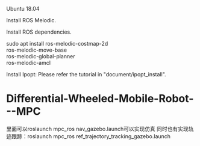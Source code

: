 Ubuntu 18.04

Install ROS Melodic.

Install ROS dependencies.

sudo apt install ros-melodic-costmap-2d \
ros-melodic-move-base \
ros-melodic-global-planner \
ros-melodic-amcl

Install Ipopt: Please refer the tutorial in "document/ipopt_install".


# Differential-Wheeled-Mobile-Robot---MPC

里面可以roslaunch mpc_ros nav_gazebo.launch可以实现仿真
同时也有实现轨迹跟踪：roslaunch mpc_ros ref_trajectory_tracking_gazebo.launch
